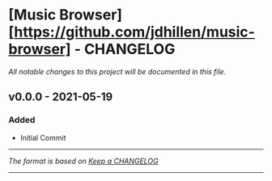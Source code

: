 # [Music Browser][https://github.com/jdhillen/music-browser] - CHANGELOG

_All notable changes to this project will be documented in this file._

## v0.0.0 - 2021-05-19

### Added

- Initial Commit

---

_The format is based on [Keep a CHANGELOG](http://keepachangelog.com)_

---

[music-browser]: https://github.com/jdhillen/music-browser
[v0.0.0]: https://github.com/jdhillen/music-browser/releases/
